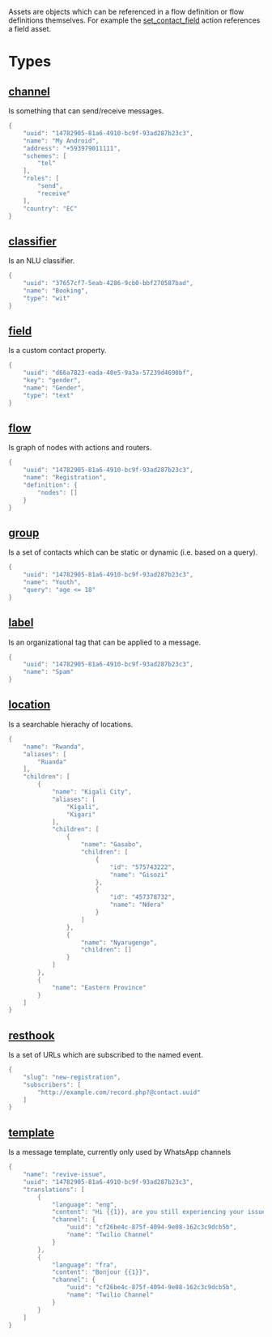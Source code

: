 Assets are objects which can be referenced in a flow definition or flow definitions themselves. For example 
the [set_contact_field](flows.html#action:set_contact_field) action references a field asset.

# Types

<div class="assets">
<h2 class="item_title"><a name="asset:channel" href="#asset:channel">channel</a></h2>

Is something that can send/receive messages.


```objectivec
{
    "uuid": "14782905-81a6-4910-bc9f-93ad287b23c3",
    "name": "My Android",
    "address": "+593979011111",
    "schemes": [
        "tel"
    ],
    "roles": [
        "send",
        "receive"
    ],
    "country": "EC"
}
```

<h2 class="item_title"><a name="asset:classifier" href="#asset:classifier">classifier</a></h2>

Is an NLU classifier.


```objectivec
{
    "uuid": "37657cf7-5eab-4286-9cb0-bbf270587bad",
    "name": "Booking",
    "type": "wit"
}
```

<h2 class="item_title"><a name="asset:field" href="#asset:field">field</a></h2>

Is a custom contact property.


```objectivec
{
    "uuid": "d66a7823-eada-40e5-9a3a-57239d4690bf",
    "key": "gender",
    "name": "Gender",
    "type": "text"
}
```

<h2 class="item_title"><a name="asset:flow" href="#asset:flow">flow</a></h2>

Is graph of nodes with actions and routers.


```objectivec
{
    "uuid": "14782905-81a6-4910-bc9f-93ad287b23c3",
    "name": "Registration",
    "definition": {
        "nodes": []
    }
}
```

<h2 class="item_title"><a name="asset:group" href="#asset:group">group</a></h2>

Is a set of contacts which can be static or dynamic (i.e. based on a query).


```objectivec
{
    "uuid": "14782905-81a6-4910-bc9f-93ad287b23c3",
    "name": "Youth",
    "query": "age <= 18"
}
```

<h2 class="item_title"><a name="asset:label" href="#asset:label">label</a></h2>

Is an organizational tag that can be applied to a message.


```objectivec
{
    "uuid": "14782905-81a6-4910-bc9f-93ad287b23c3",
    "name": "Spam"
}
```

<h2 class="item_title"><a name="asset:location" href="#asset:location">location</a></h2>

Is a searchable hierachy of locations.


```objectivec
{
    "name": "Rwanda",
    "aliases": [
        "Ruanda"
    ],
    "children": [
        {
            "name": "Kigali City",
            "aliases": [
                "Kigali",
                "Kigari"
            ],
            "children": [
                {
                    "name": "Gasabo",
                    "children": [
                        {
                            "id": "575743222",
                            "name": "Gisozi"
                        },
                        {
                            "id": "457378732",
                            "name": "Ndera"
                        }
                    ]
                },
                {
                    "name": "Nyarugenge",
                    "children": []
                }
            ]
        },
        {
            "name": "Eastern Province"
        }
    ]
}
```

<h2 class="item_title"><a name="asset:resthook" href="#asset:resthook">resthook</a></h2>

Is a set of URLs which are subscribed to the named event.


```objectivec
{
    "slug": "new-registration",
    "subscribers": [
        "http://example.com/record.php?@contact.uuid"
    ]
}
```

<h2 class="item_title"><a name="asset:template" href="#asset:template">template</a></h2>

Is a message template, currently only used by WhatsApp channels


```objectivec
{
    "name": "revive-issue",
    "uuid": "14782905-81a6-4910-bc9f-93ad287b23c3",
    "translations": [
        {
            "language": "eng",
            "content": "Hi {{1}}, are you still experiencing your issue?",
            "channel": {
                "uuid": "cf26be4c-875f-4094-9e08-162c3c9dcb5b",
                "name": "Twilio Channel"
            }
        },
        {
            "language": "fra",
            "content": "Bonjour {{1}}",
            "channel": {
                "uuid": "cf26be4c-875f-4094-9e08-162c3c9dcb5b",
                "name": "Twilio Channel"
            }
        }
    ]
}
```


</div>